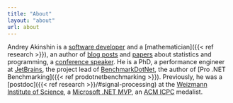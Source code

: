 ```yaml
---
title: "About"
layout: "about"
url: about
---
```


<div class="[&>p]:m-0 [&>p]:indent-6">

Andrey Akinshin is
  a [software developer](https://github.com/AndreyAkinshin/) and a [mathematician]({{< ref research >}}),
  an author of [blog posts](#posts) and [papers](#publications) about statistics and programming,
  a [conference speaker](#talks).
He is
  a PhD,
  a performance engineer at [JetBrains](https://www.jetbrains.com/),
  the project lead of [BenchmarkDotNet](https://github.com/dotnet/BenchmarkDotNet),
  the author of [Pro .NET Benchmarking]({{< ref prodotnetbenchmarking >}}).
Previously, he was
  a [postdoc]({{< ref research >}}/#signal-processing) at the
    [Weizmann Institute of Science](https://www.weizmann.ac.il/),
  a [Microsoft .NET MVP](https://mvp.microsoft.com/),
  an [ACM ICPC](https://cphof.org/profile/icpc:Andrey%20Akinshin) medalist.

</div>